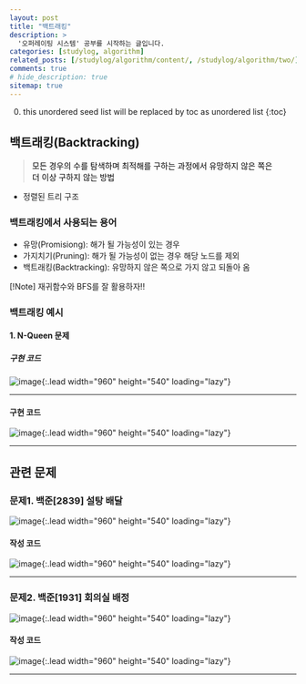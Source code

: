 ```yaml
---
layout: post
title: "백트래킹"
description: >
  '오퍼레이팅 시스템' 공부를 시작하는 글입니다.
categories: [studylog, algorithm]
related_posts: [/studylog/algorithm/content/, /studylog/algorithm/two/]
comments: true
# hide_description: true
sitemap: true
---
```


0. this unordered seed list will be replaced by toc as unordered list 
{:toc}

## 백트래킹(Backtracking)
> <font color="black">모든 경우의 수를 탐색하며 최적해를 구하는 과정에서 유망하지 않은 쪽은<br>더 이상 구하지 않는 방법</font>

- 정렬된 트리 구조

### 백트래킹에서 사용되는 용어
- 유망(Promisiong): 해가 될 가능성이 있는 경우
- 가지치기(Pruning): 해가 될 가능성이 없는 경우 해당 노드를 제외
- 백트래킹(Backtracking): 유망하지 않은 쪽으로 가지 않고 되돌아 옴

[!Note] 재귀함수와 BFS를 잘 활용하자!!

### 백트래킹 예시
#### 1. N-Queen 문제
##### 구현 코드
![image](/assets/study/algorithm/greedy/greedyEx.png){:.lead width="960" height="540" loading="lazy"}
<hr>

#### 구현 코드
![image](/assets/study/algorithm/greedy/greedyEx.png){:.lead width="960" height="540" loading="lazy"}
<hr>

## 관련 문제
### 문제1. 백준[2839] 설탕 배달
![image](/assets/study/algorithm/greedy/bj2839a.png){:.lead width="960" height="540" loading="lazy"}

#### 작성 코드
![image](/assets/study/algorithm/greedy/bj2839b.png){:.lead width="960" height="540" loading="lazy"}
<hr>

### 문제2. 백준[1931] 회의실 배정
![image](/assets/study/algorithm/greedy/bj1931a.png){:.lead width="960" height="540" loading="lazy"}

#### 작성 코드
![image](/assets/study/algorithm/greedy/bj1931b.png){:.lead width="960" height="540" loading="lazy"}
<hr>
